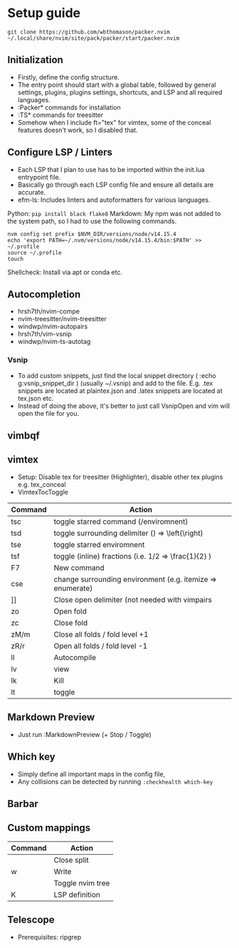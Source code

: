 # Setup guide

`git clone https://github.com/wbthomason/packer.nvim ~/.local/share/nvim/site/pack/packer/start/packer.nvim`

## Initialization

- Firstly, define the config structure.
- The entry point should start with a global table, followed by general settings,
  plugins, plugins settings, shortcuts, and LSP and all required languages.
- :Packer\* commands for installation
- :TS\* commands for treesitter
- Somehow when I include ft="tex" for vimtex, some of the conceal features doesn't work, so I disabled that.

## Configure LSP / Linters

- Each LSP that I plan to use has to be imported within the init.lua entrypoint file.
- Basically go through each LSP config file and ensure all details are accurate.
- efm-ls: Includes linters and autoformatters for various languages.

Python: `pip install black flake8`
Markdown: My npm was not added to the system path, so I had to use the following commands.

```shell
nvm config set prefix $NVM_DIR/versions/node/v14.15.4
echo 'export PATH=~/.nvm/versions/node/v14.15.4/bin:$PATH' >> ~/.profile
source ~/.profile
touch
```

Shellcheck: Install via apt or conda etc.

## Autocompletion

- hrsh7th/nvim-compe
- nvim-treesitter/nvim-treesitter
- windwp/nvim-autopairs
- hrsh7th/vim-vsnip
- windwp/nvim-ts-autotag

### Vsnip

- To add custom snippets, just find the local snippet directory ( :echo g:vsnip_snippet_dir ) (usually ~/.vsnip) 
and add to the file. E.g. .tex snippets are located at plaintex.json and .latex snippets are located at tex.json etc.
- Instead of doing the above, it's better to just call VsnipOpen and vim will open the file for you.

## vimbqf

## vimtex

- Setup: Disable tex for treesitter (Highlighter), disable other tex plugins e.g. tex_conceal
- VimtexTocToggle

| Command | Action                                                     |
| ------- | ---------------------------------------------------------- |
| tsc     | toggle starred command (/enviromnent)                      |
| tsd     | toggle surrounding delimiter () => \left(\right)           |
| tse     | toggle starred enviromnent                                 |
| tsf     | toggle (inline) fractions (i.e. 1/2 => \frac{1}{2} )       |
| F7      | New command                                                |
| cse     | change surrounding environment (e.g. itemize => enumerate) |
| \]\]    | Close open delimiter (not needed with vimpairs             |
| zo      | Open fold                                                  |
| zc      | Close fold                                                 |
| zM/m    | Close all folds / fold level +1                            |
| zR/r    | Open all folds / fold level -1                             |
| <ldr>ll | Autocompile                                                |
| <ldr>lv | view                                                       |
| <ldr>lk | Kill                                                       |
| <ldr>lt | toggle                                                     |

## Markdown Preview

- Just run :MarkdownPreview (+ Stop / Toggle)

## Which key

- Simply define all important maps in the config file,
- Any collisions can be detected by running `:checkhealth which-key`

## Barbar

## Custom mappings

| Command   | Action           |
| --------- | ---------------- |
| <C-q>     | Close split      |
| <Leader>w | Write            |
| <F12>     | Toggle nvim tree |
K|LSP definition

## Telescope

- Prerequisites: ripgrep
